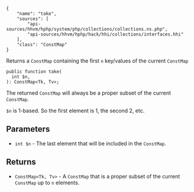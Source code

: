 ``` yamlmeta
{
    "name": "take",
    "sources": [
        "api-sources/hhvm/hphp/system/php/collections/collections.ns.php",
        "api-sources/hhvm/hphp/hack/hhi/collections/interfaces.hhi"
    ],
    "class": "ConstMap"
}
```




Returns a ` ConstMap ` containing the first `` n `` key/values of the current
``` ConstMap ```




``` Hack
public function take(
  int $n,
): ConstMap<Tk, Tv>;
```




The returned ` ConstMap ` will always be a proper subset of the current
`` ConstMap ``.




` $n ` is 1-based. So the first element is 1, the second 2, etc.




## Parameters




+ ` int $n ` - The last element that will be included in the `` ConstMap ``.




## Returns




* ` ConstMap<Tk, Tv> ` - A `` ConstMap `` that is a proper subset of the current ``` ConstMap ```
  up to ```` n ```` elements.
<!-- HHAPIDOC -->
